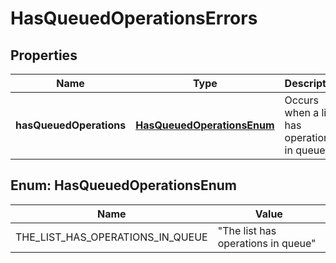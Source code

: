 

# HasQueuedOperationsErrors


## Properties

| Name | Type | Description | Notes |
|------------ | ------------- | ------------- | -------------|
|**hasQueuedOperations** | [**HasQueuedOperationsEnum**](#HasQueuedOperationsEnum) | Occurs when a list has operations in queue |  [optional] |



## Enum: HasQueuedOperationsEnum

| Name | Value |
|---- | -----|
| THE_LIST_HAS_OPERATIONS_IN_QUEUE | &quot;The list has operations in queue&quot; |



